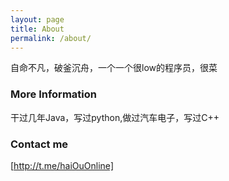 ```yaml
---
layout: page
title: About
permalink: /about/
---
```


自命不凡，破釜沉舟，一个一个很low的程序员，很菜

### More Information

干过几年Java，写过python,做过汽车电子，写过C++

### Contact me

[http://t.me/haiOuOnline]
